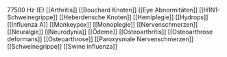 77500 Hz (E)
[[Arthritis]]
[[Bouchard Knoten]]
[[Eye Abnormitäten]]
[[H1N1- Schweinegrippe]]
[[Heberdensche Knoten]]
[[Hemiplegie]]
[[Hydrops]]
[[Influenza A]]
[[Monkeypox]]
[[Monoplegie]]
[[Nervenschmerzen]]
[[Neuralgie]]
[[Neurodynia]]
[[Ödeme]]
[[Osteoarthritis]]
[[Osteoarthrose deformans]]
[[Osteoarthrose]]
[[Paroxysmale Nervenschmerzen]]
[[Schweinegrippe]]
[[Swine influenza]]